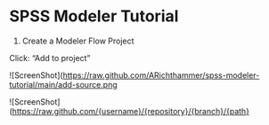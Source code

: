 #  SPSS Modeler Tutorial

1. Create a Modeler Flow Project 

Click: “Add to project”

![ScreenShot](https://raw.github.com/ARichthammer/spss-modeler-tutorial/main/add-source.png



![ScreenShot](https://raw.github.com/{username}/{repository}/{branch}/{path}
